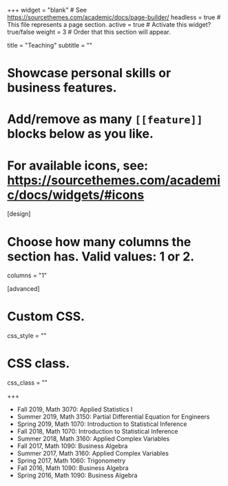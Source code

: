 +++
widget = "blank"  # See https://sourcethemes.com/academic/docs/page-builder/
headless = true  # This file represents a page section.
active = true  # Activate this widget? true/false
weight = 3  # Order that this section will appear.

title = "Teaching"
subtitle = ""

# Showcase personal skills or business features.
# 
# Add/remove as many `[[feature]]` blocks below as you like.
# 
# For available icons, see: https://sourcethemes.com/academic/docs/widgets/#icons

[design]
  # Choose how many columns the section has. Valid values: 1 or 2.
  columns = "1"
  
[advanced]
 # Custom CSS. 
 css_style = ""
 

 
 # CSS class.
 css_class = ""


+++

<ul style="list-style-type:disc;" >
  <li>Fall 2019, Math 3070: Applied Statistics I </li>
  <li>Summer 2019, Math 3150: Partial Differential Equation for Engineers </li>
  <li>Spring 2019, Math 1070: Introduction to Statistical Inference </li>
  <li>Fall 2018, Math 1070: Introduction to Statistical Inference</li>
  <li>Summer 2018, Math 3160: Applied Complex Variables</li>
  <li>Fall 2017, Math 1090: Business Algebra </li>
  <li>Summer 2017, Math 3160: Applied Complex Variables </li>
  <li>Spring 2017, Math 1060: Trigonometry </li>
  <li>Fall 2016, Math 1090: Business Algebra </li>
  <li>Spring 2016, Math 1090: Business Algebra </li>
</ul>